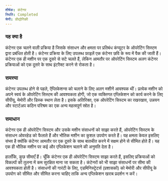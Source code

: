 ```yaml
---
शीर्षक: कंटेनर
स्थिति: Completed
श्रेणी: प्रौद्योगिकी
---
```


### यह क्या है
कंटेनर एक चलने वाली प्रक्रिया है जिसके संसाधन और क्षमता पर प्रतिबंध कंप्यूटर के ऑपरेटिंग सिस्टम द्वारा प्रबंधित होती है। कंटेनर प्रक्रिया के लिए उपलब्ध फ़ाइलें एक कंटेनर छवि के रूप में पैक की जाती हैं। 
कंटेनर एक ही मशीन पर एक दूसरे से सटे चलते हैं, लेकिन आमतौर पर ऑपरेटिंग सिस्टम अलग कंटेनर प्रक्रियाओं को एक दूसरे के साथ इंटरैक्ट करने से रोकता है।

### समस्या 
कंटेनर उपलब्ध होने से पहले, ऍप्लिकेशन्स को चलाने के लिए अलग मशीनें आवश्यक थीं। प्रत्येक मशीन को अपने स्वयं के ऑपरेटिंग सिस्टम की आवश्यकता होगी,
जो एक व्यक्तिगत एप्लिकेशन को कार्य करने के लिए सीपीयू, मेमोरी और डिस्क स्थान लेता है। इसके अतिरिक्त, एक ऑपरेटिंग सिस्टम का रखरखाव, उन्नयन और स्टार्टअप कठिन परिश्रम का एक अन्य महत्वपूर्ण स्रोत है।


### समाधान 
कंटेनर एक ही ऑपरेटिंग सिस्टम और उसके मशीन संसाधनों को साझा करते हैं, ऑपरेटिंग सिस्टम के संसाधन ओवरहेड को फैलाते हैं और भौतिक मशीन का कुशल उपयोग करते हैं।
यह क्षमता केवल इसलिए संभव है क्योंकि कंटेनर आमतौर पर एक दूसरे के साथ बातचीत करने में सक्षम होने से सीमित होते हैं। यह एक ही भौतिक मशीन पर कई और एप्लिकेशन चलाने की अनुमति देता है।

हालाँकि, कुछ सीमाएँ हैं। चूँकि कंटेनर एक ही ऑपरेटिंग सिस्टम साझा करते हैं, इसलिए प्रक्रियाओं को विकल्पों की तुलना में कम सुरक्षित माना जा सकता है। कंटेनरों को भी साझा संसाधनों पर सीमा की आवश्यकता होती है।
संसाधनों की गारंटी के लिए, एडमिनिस्ट्रेटर्स (प्रशासकों) को मेमोरी और सीपीयू के उपयोग को सीमित और सीमित करना चाहिए ताकि अन्य एप्लिकेशन खराब प्रदर्शन न करें।

